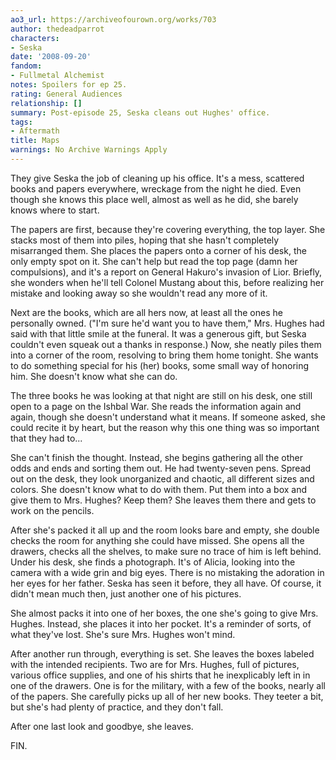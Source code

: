 ```yaml
---
ao3_url: https://archiveofourown.org/works/703
author: thedeadparrot
characters:
- Seska
date: '2008-09-20'
fandom:
- Fullmetal Alchemist
notes: Spoilers for ep 25.
rating: General Audiences
relationship: []
summary: Post-episode 25, Seska cleans out Hughes' office.
tags:
- Aftermath
title: Maps
warnings: No Archive Warnings Apply
---
```


They give Seska the job of cleaning up his office. It's a mess, scattered books and papers everywhere, wreckage from the night he died. Even though she knows this place well, almost as well as he did, she barely knows where to start.

The papers are first, because they're covering everything, the top layer. She stacks most of them into piles, hoping that she hasn't completely misarranged them. She places the papers onto a corner of his desk, the only empty spot on it. She can't help but read the top page (damn her compulsions), and it's a report on General Hakuro's invasion of Lior. Briefly, she wonders when he'll tell Colonel Mustang about this, before realizing her mistake and looking away so she wouldn't read any more of it.

Next are the books, which are all hers now, at least all the ones he personally owned. ("I'm sure he'd want you to have them," Mrs. Hughes had said with that little smile at the funeral. It was a generous gift, but Seska couldn't even squeak out a thanks in response.) Now, she neatly piles them into a corner of the room, resolving to bring them home tonight. She wants to do something special for his (her) books, some small way of honoring him. She doesn't know what she can do.

The three books he was looking at that night are still on his desk, one still open to a page on the Ishbal War. She reads the information again and again, though she doesn't understand what it means. If someone asked, she could recite it by heart, but the reason why this one thing was so important that they had to...

She can't finish the thought. Instead, she begins gathering all the other odds and ends and sorting them out. He had twenty-seven pens. Spread out on the desk, they look unorganized and chaotic, all different sizes and colors. She doesn't know what to do with them. Put them into a box and give them to Mrs. Hughes? Keep them? She leaves them there and gets to work on the pencils.

After she's packed it all up and the room looks bare and empty, she double checks the room for anything she could have missed. She opens all the drawers, checks all the shelves, to make sure no trace of him is left behind. Under his desk, she finds a photograph. It's of Alicia, looking into the camera with a wide grin and big eyes. There is no mistaking the adoration in her eyes for her father. Seska has seen it before, they all have. Of course, it didn't mean much then, just another one of his pictures.

She almost packs it into one of her boxes, the one she's going to give Mrs. Hughes. Instead, she places it into her pocket. It's a reminder of sorts, of what they've lost. She's sure Mrs. Hughes won't mind.

After another run through, everything is set. She leaves the boxes labeled with the intended recipients. Two are for Mrs. Hughes, full of pictures, various office supplies, and one of his shirts that he inexplicably left in in one of the drawers. One is for the military, with a few of the books, nearly all of the papers. She carefully picks up all of her new books. They teeter a bit, but she's had plenty of practice, and they don't fall.

After one last look and goodbye, she leaves.

FIN.